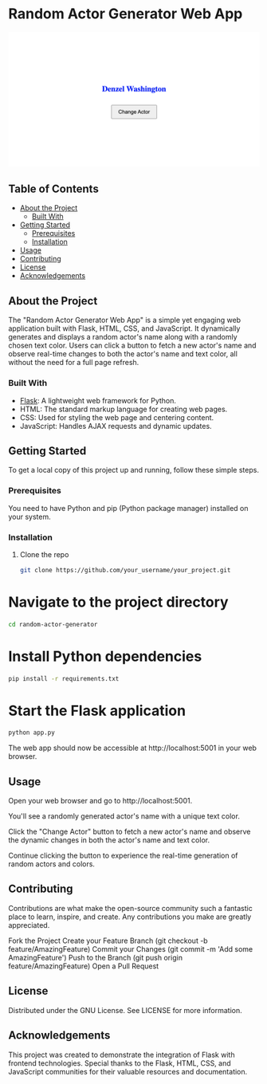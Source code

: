 # Random Actor Generator Web App

![App Screenshot](./random-actor.png)

## Table of Contents

- [About the Project](#about-the-project)
  - [Built With](##built-with)
- [Getting Started](#getting-started)
  - [Prerequisites](##prerequisites)
  - [Installation](##installation)
- [Usage](#usage)
- [Contributing](#contributing)
- [License](#license)
- [Acknowledgements](#acknowledgements)

## About the Project

The "Random Actor Generator Web App" is a simple yet engaging web application built with Flask, HTML, CSS, and JavaScript. It dynamically generates and displays a random actor's name along with a randomly chosen text color. Users can click a button to fetch a new actor's name and observe real-time changes to both the actor's name and text color, all without the need for a full page refresh.

### Built With

- [Flask](https://flask.palletsprojects.com/): A lightweight web framework for Python.
- HTML: The standard markup language for creating web pages.
- CSS: Used for styling the web page and centering content.
- JavaScript: Handles AJAX requests and dynamic updates.

## Getting Started

To get a local copy of this project up and running, follow these simple steps.

### Prerequisites

You need to have Python and pip (Python package manager) installed on your system.

### Installation

1. Clone the repo
   ```bash
   git clone https://github.com/your_username/your_project.git
   ```

# Navigate to the project directory
   ```bash
   cd random-actor-generator
   ```

# Install Python dependencies
   ```bash
   pip install -r requirements.txt
   ```

# Start the Flask application
   ```bash
   python app.py
   ```

The web app should now be accessible at http://localhost:5001 in your web browser.

## Usage

Open your web browser and go to http://localhost:5001.

You'll see a randomly generated actor's name with a unique text color.

Click the "Change Actor" button to fetch a new actor's name and observe the dynamic changes in both the actor's name and text color.

Continue clicking the button to experience the real-time generation of random actors and colors.

## Contributing

Contributions are what make the open-source community such a fantastic place to learn, inspire, and create. Any contributions you make are greatly appreciated.

Fork the Project
Create your Feature Branch (git checkout -b feature/AmazingFeature)
Commit your Changes (git commit -m 'Add some AmazingFeature')
Push to the Branch (git push origin feature/AmazingFeature)
Open a Pull Request

## License

Distributed under the GNU License. See LICENSE for more information.

## Acknowledgements

This project was created to demonstrate the integration of Flask with frontend technologies.
Special thanks to the Flask, HTML, CSS, and JavaScript communities for their valuable resources and documentation.